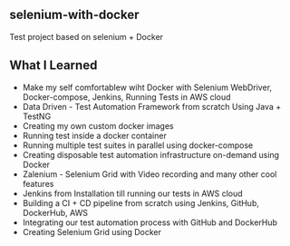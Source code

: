 ## selenium-with-docker 
Test project based on selenium + Docker

## What I Learned 
* Make my self comfortablew wiht Docker with Selenium WebDriver, Docker-compose, Jenkins, Running Tests in AWS cloud
* Data Driven - Test Automation Framework from scratch Using Java + TestNG
* Creating my own custom docker images
* Running test inside a docker container
* Running multiple test suites in parallel using docker-compose
* Creating disposable test automation infrastructure on-demand using Docker
* Zalenium - Selenium Grid with Video recording and many other cool features
* Jenkins from Installation till running our tests in AWS cloud
* Building a CI + CD pipeline from scratch using Jenkins, GitHub, DockerHub, AWS
* Integrating our test automation process with GitHub and DockerHub
* Creating Selenium Grid using Docker
